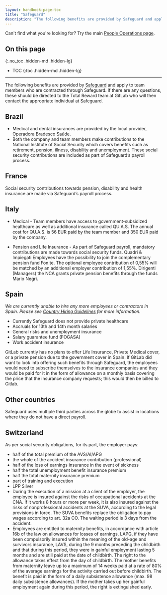 ```yaml
---
layout: handbook-page-toc
title: "Safeguard"
description: "The following benefits are provided by Safeguard and apply to team members who are contracted through Safeguard."
---
```


Can't find what you're looking for? Try the main [People Operations page](/handbook/people-group/).

## On this page
{:.no_toc .hidden-md .hidden-lg}

- TOC
{:toc .hidden-md .hidden-lg}

----

The following benefits are provided by [Safeguard](https://www.safeguardglobal.com/) and apply to team members who are contracted through Safeguard. If there are any questions, these should be directed to the Total Reward team at GitLab who will then contact the appropriate individual at Safeguard.

## Brazil
* Medical and dental insurances are provided by the local provider, Operadora Bradesco Saúde.
* Both the company and team members make contributions to the National Institute of Social Security which covers benefits such as retirement, pension, illness, disability and unemployment. These social security contributions are included as part of Safeguard’s payroll process.

## France
Social security contributions towards pension, disability and health insurance are made via Safeguard’s payroll process.

## Italy
* Medical - Team members have access to government-subsidized healthcare as well as additional insurance called QU.A.S. The annual cost for QU.A.S. is 56 EUR paid by the team member and 350 EUR paid by the company.

* Pension and Life Insurance - As part of Safeguard payroll, mandatory contributions are made towards social security funds.
Quadri & Impiegati Employees have the possibility to join the complementary pension fund Fon.te. The optional employee contribution of 0,55% will be matched by an additional employer contribution of 1,55%. Dirigenti (Managers) the NCA grants private pension benefits through the funds Mario Negri.


## Spain

_We are currently unable to hire any more employees or contractors in Spain. Please see [Country Hiring Guidelines](/jobs/faq/#country-hiring-guidelines) for more information._

- Currently Safeguard does not provide private healthcare
- Accruals for 13th and 14th month salaries
- General risks and unemployment insurance
- Salary guarantee fund (FOGASA)
- Work accident insurance

 GitLab currently has no plans to offer Life Insurance, Private Medical cover, or a private pension due to the government cover in Spain. If GitLab did want to look into offering such benefits through Safeguard, the employees would need to subscribe themselves to the insurance companies and they would be paid for it in the form of allowance on a monthly basis covering the price that the insurance company requests; this would then be billed to Gitlab.


## Other countries

Safeguard uses multiple third parties across the globe to assist in locations where they do not have a direct payroll.


## Switzerland

As per social security obligations, for its part, the employer pays:
- half of the total premium of the AVS/AI/APG
- the whole of the accident insurance contribution (professional)
- half of the loss of earnings insurance in the event of sickness
- half the total unemployment benefit insurance premium
- half the total maternity insurance premium
- part of training and execution
- LPP Silver
- During the execution of a mission at a client of the employer, the employee is insured against the risks of occupational accidents at the CNA. If it works 8 hours or more per week, it is also insured against the risks of nonprofessional accidents at the SUVA, according to the legal provisions in force. The SUVA benefits replace the obligation to pay wages according to art. 32a CO. The waiting period is 3 days from the accident.
- Employees are entitled to maternity benefits, in accordance with article 16b of the law on allowances for losses of earnings, LAPG, if they have been compulsorily insured within the meaning of the old-age and survivors insurance, LAVS, during the 9 months preceding the childbirth and that during this period, they were in gainful employment lasting 5 months and are still paid at the date of childbirth. The right to the allowance takes effect from the day of childbirth. The mother benefits from maternity leave up to a maximum of 14 weeks paid at a rate of 80% of the average earnings for the activity carried out before childbirth. The benefit is paid in the form of a daily subsistence allowance (max. 98 daily subsistence allowances). If the mother takes up her gainful employment again during this period, the right is extinguished early.
